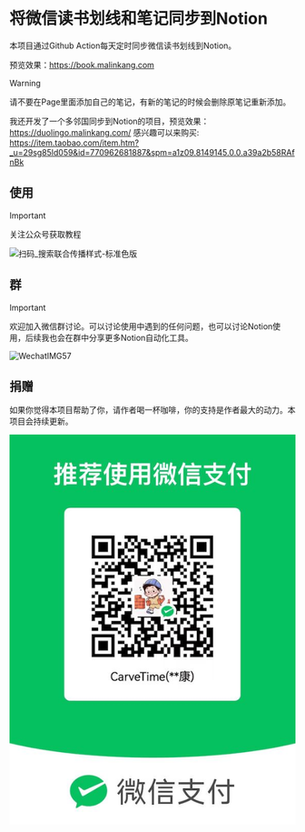 # 将微信读书划线和笔记同步到Notion


本项目通过Github Action每天定时同步微信读书划线到Notion。

预览效果：https://book.malinkang.com

> [!WARNING]  
> 请不要在Page里面添加自己的笔记，有新的笔记的时候会删除原笔记重新添加。

我还开发了一个多邻国同步到Notion的项目，预览效果：https://duolingo.malinkang.com/
感兴趣可以来购买: https://item.taobao.com/item.htm?_u=29sg85ld059&id=770962681887&spm=a1z09.8149145.0.0.a39a2b58RAfnBk

## 使用

> [!IMPORTANT]  
> 关注公众号获取教程

![扫码_搜索联合传播样式-标准色版](https://github.com/malinkang/weread2notion/assets/3365208/191900c6-958e-4f9b-908d-a40a54889b5e)


## 群
> [!IMPORTANT]  
> 欢迎加入微信群讨论。可以讨论使用中遇到的任何问题，也可以讨论Notion使用，后续我也会在群中分享更多Notion自动化工具。


![WechatIMG57](https://github.com/malinkang/weread2notion/assets/3365208/2e281f60-4094-4179-8449-0254470c9a29)



## 捐赠

如果你觉得本项目帮助了你，请作者喝一杯咖啡，你的支持是作者最大的动力。本项目会持续更新。

![](./asset/WechatIMG27.jpg)


